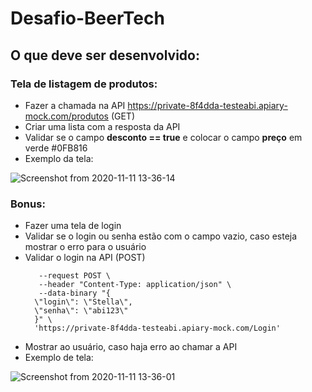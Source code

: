 # Desafio-BeerTech

## O que deve ser desenvolvido:

### Tela de listagem de produtos:
* Fazer a chamada na API https://private-8f4dda-testeabi.apiary-mock.com/produtos (GET)
* Criar uma lista com a resposta da API
* Validar se o campo **desconto == true** e colocar o campo **preço** em verde #0FB816
* Exemplo da tela: 

![Screenshot from 2020-11-11 13-36-14](https://user-images.githubusercontent.com/29542731/98838519-264d7d80-2423-11eb-926b-a11c70372cd4.png)


### Bonus:
* Fazer uma tela de login
* Validar se o login ou senha estão com o campo vazio, caso esteja mostrar o erro para o usuário
* Validar o login na API (POST)
  ```curl --include \
     --request POST \
     --header "Content-Type: application/json" \
     --data-binary "{
    \"login\": \"Stella\",
    \"senha\": \"abi123\" 
    }" \
    'https://private-8f4dda-testeabi.apiary-mock.com/Login'
* Mostrar ao usuário, caso haja erro ao chamar a API
* Exemplo de tela:

![Screenshot from 2020-11-11 13-36-01](https://user-images.githubusercontent.com/29542731/98838565-336a6c80-2423-11eb-99f4-e3035b0fba69.png)

